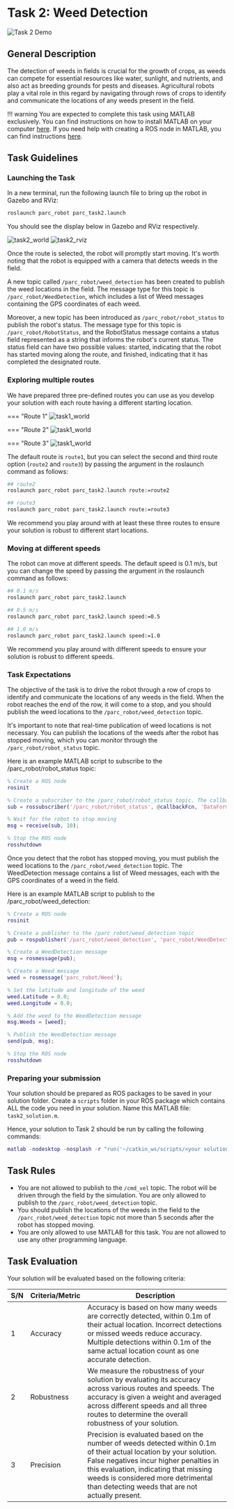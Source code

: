 # Task 2: Weed Detection

![Task 2 Demo](../assets/task2_demo.gif)

## General Description

The detection of weeds in fields is crucial for the growth of crops, as weeds can compete for essential resources like water, sunlight, and nutrients, and also act as breeding grounds for pests and diseases. Agricultural robots play a vital role in this regard by navigating through rows of crops to identify and communicate the locations of any weeds present in the field.

!!! warning
    You are expected to complete this task using MATLAB exclusively. You can find instructions on how to install MATLAB on your computer [here](/documentation-2023/getting-started-tutorials/introduction-to-matlab/#getting-started). If you need help with creating a ROS node in MATLAB, you can find instructions [here](/documentation-2023/getting-started-tutorials/introduction-to-matlab/#4-ros-integration).

## Task Guidelines

### Launching the Task

In a new terminal, run the following launch file to bring up the robot in Gazebo and RViz:

```bash
roslaunch parc_robot parc_task2.launch
```

You should see the display below in Gazebo and RViz respectively.

![task2_world](../assets/gazebo_on_start.png)
![task2_rviz](../assets/task2rviz.png)

Once the route is selected, the robot will promptly start moving. It's worth noting that the robot is equipped with a camera that detects weeds in the field.

A new topic called `/parc_robot/weed_detection` has been created to publish the weed locations in the field. The message type for this topic is `/parc_robot/WeedDetection`, which includes a list of Weed messages containing the GPS coordinates of each weed.

Moreover, a new topic has been introduced as `/parc_robot/robot_status` to publish the robot's status. The message type for this topic is `/parc_robot/RobotStatus`, and the RobotStatus message contains a status field represented as a string that informs the robot's current status. The status field can have two possible values: started, indicating that the robot has started moving along the route, and finished, indicating that it has completed the designated route.

### Exploring multiple routes

We have prepared three pre-defined routes you can use as you develop your solution with each route having a different starting location.

=== "Route 1"
    ![task1_world](../assets/Task2Route1.png)

=== "Route 2"
    ![task1_world](../assets/Task2Route2.png)

=== "Route 3"
    ![task1_world](../assets/Task2Route3.png)


The default route is `route1`, but you can select the second and third route option (`route2` and `route3`) by passing the argument in the roslaunch command as follows: 

```bash
## route2
roslaunch parc_robot parc_task2.launch route:=route2

## route3
roslaunch parc_robot parc_task2.launch route:=route3
```

We recommend you play around with at least these three routes to ensure your solution is robust to different start locations.

### Moving at different speeds

The robot can move at different speeds. The default speed is 0.1 m/s, but you can change the speed by passing the argument in the roslaunch command as follows:

```bash
## 0.1 m/s
roslaunch parc_robot parc_task2.launch

## 0.5 m/s
roslaunch parc_robot parc_task2.launch speed:=0.5

## 1.0 m/s
roslaunch parc_robot parc_task2.launch speed:=1.0
```

We recommend you play around with different speeds to ensure your solution is robust to different speeds.

### Task Expectations

The objective of the task is to drive the robot through a row of crops to identify and communicate the locations of any weeds in the field. When the robot reaches the end of the row, it will come to a stop, and you should publish the weed locations to the `/parc_robot/weed_detection` topic.

It's important to note that real-time publication of weed locations is not necessary. You can publish the locations of the weeds after the robot has stopped moving, which you can monitor through the `/parc_robot/robot_status` topic.

Here is an example MATLAB script to subscribe to the /parc_robot/robot_status topic:

```matlab
% Create a ROS node
rosinit

% Create a subscriber to the /parc_robot/robot_status topic. The callback function is called when a message is received.
sub = rossubscriber('/parc_robot/robot_status', @callbackFcn, 'DataFormat', 'struct');

% Wait for the robot to stop moving
msg = receive(sub, 10);

% Stop the ROS node
rosshutdown
```

Once you detect that the robot has stopped moving, you must publish the weed locations to the `/parc_robot/weed_detection` topic. The WeedDetection message contains a list of Weed messages, each with the GPS coordinates of a weed in the field.

Here is an example MATLAB script to publish to the /parc_robot/weed_detection:

```matlab
% Create a ROS node
rosinit

% Create a publisher to the /parc_robot/weed_detection topic
pub = rospublisher('/parc_robot/weed_detection', 'parc_robot/WeedDetection');

% Create a WeedDetection message
msg = rosmessage(pub);

% Create a Weed message
weed = rosmessage('parc_robot/Weed');

% Set the latitude and longitude of the weed
weed.Latitude = 0.0;
weed.Longitude = 0.0;

% Add the weed to the WeedDetection message
msg.Weeds = [weed];

% Publish the WeedDetection message
send(pub, msg);

% Stop the ROS node
rosshutdown
```

### Preparing your submission

Your solution should be prepared as ROS packages to be saved in your solution folder. Create a `scripts` folder in your ROS package which contains ALL the code you need in your solution. Name this MATLAB file: `task2_solution.m`.

Hence, your solution to Task 2 should be run by calling the following commands:

```matlab
matlab -nodesktop -nosplash -r "run('~/catkin_ws/scripts/<your solution folder>/task2_solution.m')"
```

## Task Rules

* You are not allowed to publish to the `/cmd_vel` topic. The robot will be driven through the field by the simulation. You are only allowed to publish to the `/parc_robot/weed_detection` topic.
* You should publish the locations of the weeds in the field to the `/parc_robot/weed_detection` topic not more than 5 seconds after the robot has stopped moving.
* You are only allowed to use MATLAB for this task. You are not allowed to use any other programming language.

## Task Evaluation

Your solution will be evaluated based on the following criteria:

| S/N | Criteria/Metric | Description |
| ----------- | ----------- | ------- |
| 1 | Accuracy | Accuracy is based on how many weeds are correctly detected, within 0.1m of their actual location. Incorrect detections or missed weeds reduce accuracy. Multiple detections within 0.1m of the same actual location count as one accurate detection. |
| 2 | Robustness | We measure the robustness of your solution by evaluating its accuracy across various routes and speeds. The accuracy is given a weight and averaged across different speeds and all three routes to determine the overall robustness of your solution. |
| 3 | Precision | Precision is evaluated based on the number of weeds detected within 0.1m of their actual location by your solution. False negatives incur higher penalties in this evaluation, indicating that missing weeds is considered more detrimental than detecting weeds that are not actually present. |

